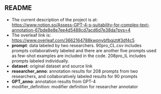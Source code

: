 ## README

- The current description of the project is at: https://www.notion.so/Assess-GPT-4-s-suitability-for-complex-text-annotation-67bde8e8e7ee4d5488cd7acd6d7e38da?pvs=4
- The overleaf link is: https://www.overleaf.com/3662164788kwpnybfbqjzt#3df4c5
- **prompt**: data labeled by two researchers. 90pro_CL.csv includes prompts collaboratively labeled and there are another five prompts used as few-shot examples are included in the code. 208pro_IL includes prompts labeled individually.
- **dataset**: original dataset and source link
- **researcher_anno**: annotation results for 208 prompts from two researchers, and collaboratively labeled results for 90 prompts
- **GPT_anno**: annotation results from GPT-4
- modifier_definition: modifier definition for researcher annotator




